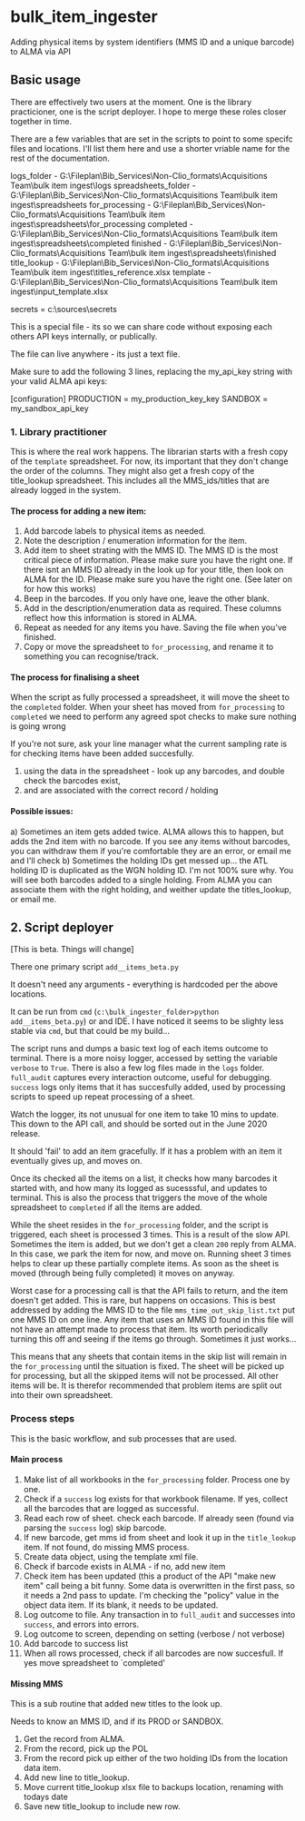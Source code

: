 # bulk_item_ingester
Adding physical items by system identifiers (MMS ID and a unique barcode) to ALMA via  API


## Basic usage

There are effectively two users at the moment. One is the library practicioner, one is the script deployer. I hope to merge these roles closer together in time. 

There are a few variables that are set in the scripts to point to some specifc files and locations. I'll list them here and use a shorter vriable name for the rest of the documentation. 

logs_folder - G:\Fileplan\Bib_Services\Non-Clio_formats\Acquisitions Team\bulk item ingest\logs
spreadsheets_folder - G:\Fileplan\Bib_Services\Non-Clio_formats\Acquisitions Team\bulk item ingest\spreadsheets
for_processing - G:\Fileplan\Bib_Services\Non-Clio_formats\Acquisitions Team\bulk item ingest\spreadsheets\for_processing
completed - G:\Fileplan\Bib_Services\Non-Clio_formats\Acquisitions Team\bulk item ingest\spreadsheets\completed
finished - G:\Fileplan\Bib_Services\Non-Clio_formats\Acquisitions Team\bulk item ingest\spreadsheets\finished
title_lookup - G:\Fileplan\Bib_Services\Non-Clio_formats\Acquisitions Team\bulk item ingest\titles_reference.xlsx
template - G:\Fileplan\Bib_Services\Non-Clio_formats\Acquisitions Team\bulk item ingest\input_template.xlsx

secrets = c:\sources\secrets

This is a special file - its so we can share code without exposing each others API keys internally, or publically. 

The file can live anywhere - its just a text file. 

Make sure to add the following 3 lines, replacing the my_api_key string with your valid ALMA api keys:

[configuration]
PRODUCTION = my_production_key_key
SANDBOX = my_sandbox_api_key


### 1. Library practitioner 

This is where the real work happens. 
The librarian starts with a fresh copy of the `template` spreadsheet. For now, its important that they don't change the order of the columns. 
They might also get a fresh copy of the title_lookup spreadsheet. This includes all the MMS_ids/titles that are already logged in the system.

#### The process for adding a new item:

1. Add barcode labels to physical items as needed.
2. Note the description / enumeration information for the item. 
3. Add item to sheet strating with the MMS ID. The MMS ID is the most critical piece of information. Please make sure you have the right one. 
    If there isnt an MMS ID already in the look up for your title, then look on ALMA for the ID. Please make sure you have the right one. (See later on for how this works)
4. Beep in the barcodes. If you only have one, leave the other blank. 
5. Add in the description/enumeration data as required. These columns reflect how this information is stored  in ALMA. 
6. Repeat as needed for any items you have. Saving the file when you've finished. 
7. Copy or move the spreadsheet to `for_processing`, and rename it to something you can recognise/track. 

#### The process for finalising a sheet

When the script as fully processed a spreadsheet, it will move the sheet to the `completed` folder. When your sheet has moved from `for_processing` to `completed` we need to perform any agreed spot checks to make sure nothing is going wrong

If you're not sure, ask your line manager what the current sampling rate is for checking items have been added succesfully. 

1. using the data in the spreadsheet - look up any barcodes, and double check the barcodes exist, 
2. and are associated with the correct record / holding

#### Possible issues:

a) Sometimes an item gets added twice. ALMA allows this to happen, but adds the 2nd item with no barcode. If you see any items without barcodes, you can withdraw them if you're comfortable they are an error, or email me and I'll check
b) Sometimes the holding IDs get messed up... the ATL holding ID is duplicated as the WGN holding ID. I'm not 100% sure why. You will see both barcodes added to a single holding. From ALMA you can associate them with the right holding, and weither update the titles_lookup, or email me. 

## 2. Script deployer

[This is beta. Things will change]

There one primary script `add__items_beta.py`

It doesn't need any arguments - everything is hardcoded per the above locations. 

It can be run from `cmd` (`c:\bulk_ingester_folder>python add__items_beta.py`) or and IDE. I have noticed it seems to be slighty less stable via `cmd`, but that could be my build... 

The script runs and dumps a basic text log of each items outcome to terminal. There is a more noisy logger, accessed by setting the variable `verbose` to `True`. There is also a few log files made in the `logs` folder. `full_audit` captures every interaction outcome, useful for debugging. `success` logs only items that it has succesfully added, used by processing scripts to speed up repeat processing of a sheet.  

Watch the logger, its not unusual for one item to take 10 mins to update. This down to the API call, and should be sorted out in the June 2020 release.

It should 'fail' to add an item gracefully. If it has a problem with an item it eventually gives up, and moves on.

Once its checked all the items on a list, it checks how many barcodes it started with, and how many its logged as sucesssful, and updates to terminal. This is also the process that triggers the move of the whole spreadsheet to `completed` if all the items are added. 

While the sheet resides in the `for_processing` folder, and the script is triggered, each sheet is processed 3 times. This is a result of the slow API. Sometimes the item is added, but we don't get a clean `200` reply from ALMA. In this case, we park the item for now, and move on. Running sheet 3 times helps to clear up these partially complete items. As soon as the sheet is moved (through being fully completed) it moves on anyway. 

Worst case for a processing call is that the API fails to return, and the item doesn't get added. This is rare, but happens on occasions. This is best addressed by adding the MMS ID to the file `mms_time_out_skip_list.txt` put one MMS ID on one line. Any item that uses an MMS ID found in this file will not have an attempt made to process that item. Its worth periodically turning this off and seeing if the items go through. Sometimes it just works...

This means that any sheets that contain items in the skip list will remain in the `for_processing` until the situation is fixed. The sheet will be picked up for processing, but all the skipped items will not be processed. All other items will be. It is therefor recommended that problem items are split out into their own spreadsheet. 

### Process steps

This is the basic workflow, and sub processes that are used. 

#### Main process

1. Make list of all workbooks in the `for_processing` folder. Process one by one. 
2. Check if a `success` log exists for that workbook filename. If yes, collect all the barcodes that are logged as successful.
3. Read each row of sheet. check each barcode. If already seen (found via parsing the `success` log) skip barcode.
4. If new barcode, get mms id from sheet and look it up in the `title_lookup` item. If not found, do missing MMS process. 
5. Create data object, using the template xml file.
6. Check if barcode exists in ALMA - if no, add new item
7. Check item has been updated (this a product of the API "make new item" call being a bit funny. Some data is overwritten in the first pass, so it needs a 2nd pass to update. I'm checking the "policy" value in the object data item. If its blank, it needs to be updated. 
8. Log outcome to file. Any transaction in to `full_audit` and successes into ` success`, and errors into errors. 
9. Log outcome to screen, depending on setting (verbose / not verbose)
10. Add barcode to success list
11. When all rows processed, check if all barcodes are now succesfull. If yes move spreadsheet to `completed'  

#### Missing MMS
This is a sub routine that added new titles to the look up. 

Needs to know an MMS ID, and if its PROD or SANDBOX. 

1. Get the record from ALMA. 
2. From the record, pick up the POL
3. From the record pick up either of the two holding IDs from the location data item.
4. Add new line to title_lookup. 
5. Move current title_lookup xlsx file to backups location, renaming with todays date
6. Save new title_lookup to include new row. 

